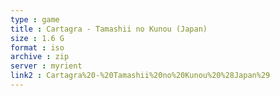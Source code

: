 ```yaml
---
type : game
title : Cartagra - Tamashii no Kunou (Japan)
size : 1.6 G
format : iso
archive : zip
server : myrient
link2 : Cartagra%20-%20Tamashii%20no%20Kunou%20%28Japan%29
---
```

